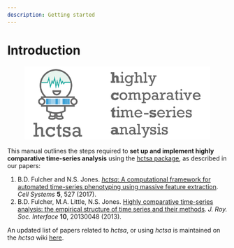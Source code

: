 ```yaml
---
description: Getting started
---
```


# Introduction

<figure><img src=".gitbook/assets/hctsa_logo_banner.png" alt=""><figcaption></figcaption></figure>

This manual outlines the steps required to **set up and implement highly comparative time-series analysis** using the [hctsa package](https://github.com/benfulcher/hctsa), as described in our papers:

1. B.D. Fulcher and N.S. Jones. [_hctsa_: A computational framework for automated time-series phenotyping using massive feature extraction](http://www.cell.com/cell-systems/fulltext/S2405-4712\(17\)30438-6). _Cell Systems_ **5**, 527 (2017).
2. B.D. Fulcher, M.A. Little, N.S. Jones. [Highly comparative time-series analysis: the empirical structure of time series and their methods](http://rsif.royalsocietypublishing.org/content/10/83/20130048.full). _J. Roy. Soc. Interface_ **10**, 20130048 (2013).

An updated list of papers related to _hctsa_, or using _hctsa_ is maintained on the _hctsa_ wiki [here](https://github.com/benfulcher/hctsa/wiki/Publications-using-hctsa).
